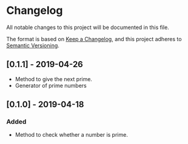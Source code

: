 # Changelog
All notable changes to this project will be documented in this file.

The format is based on [Keep a Changelog](https://keepachangelog.com/en/1.0.0/),
and this project adheres to [Semantic Versioning](https://semver.org/spec/v2.0.0.html).

## [0.1.1] - 2019-04-26
- Method to give the next prime.
- Generator of prime numbers

## [0.1.0] - 2019-04-18
### Added
- Method to check whether a number is prime.
